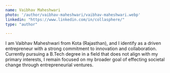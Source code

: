 ```yaml
---
name: Vaibhav Maheshwari
photo: '/author/vaibhav-maheshwari/vaibhav-maheshwari.webp'
linkedin: "https://www.linkedin.com/in/collasphere/"
type: "author"

---
```

I am Vaibhav Maheshwari from Kota (Rajasthan), and I identify as a driven entrepreneur with a strong commitment to innovation and collaboration. Currently pursuing a B.Tech degree in a field that does not align with my primary interests, I remain focused on my broader goal of effecting societal change through entrepreneurial ventures.
